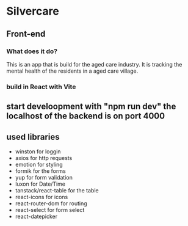 # Silvercare

## Front-end

### What does it do?

This is an app that is build for the aged care industry.
It is tracking the mental health of the residents in a aged care village.

### build in React with Vite

## start develoopment with "npm run dev" the localhost of the backend is on port 4000

## used libraries

- winston for loggin
- axios for http requests
- emotion for styling
- formik for the forms
- yup for form validation
- luxon for Date/Time
- tanstack/react-table for the table
- react-icons for icons
- react-router-dom for routing
- react-select for form select
- react-datepicker
